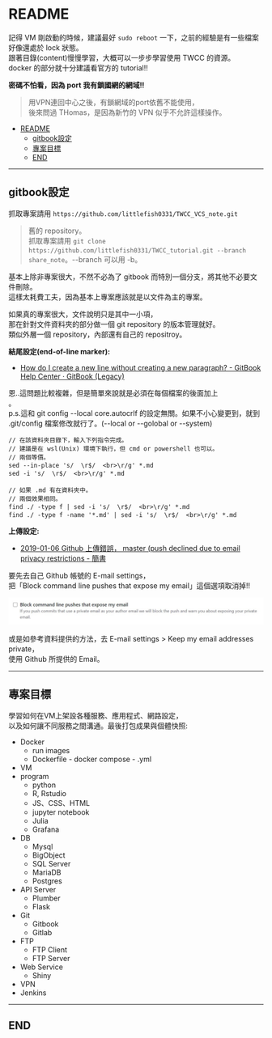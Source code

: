# README

<!-- X副對員工這麼壞= =，那公司的產品我還不用爆!  <br>
把資源用到大爆炸的那一種XDD~   -->

記得 VM 剛啟動的時候，建議最好 `sudo reboot` 一下，之前的經驗是有一些檔案好像還處於 lock 狀態。  <br>
跟著目錄(content)慢慢學習，大概可以一步步學習使用 TWCC 的資源。  <br>
docker 的部分就十分建議看官方的 tutorial!!

**密碼不怕看，因為 port 我有鎖國網的網域!!**

> 用VPN連回中心之後，有鎖網域的port依舊不能使用，  
> 後來問過 THomas，是因為新竹的 VPN 似乎不允許這樣操作。

<!-- TOC -->

- [README](#readme)
    - [gitbook設定](#gitbook設定)
    - [專案目標](#專案目標)
    - [END](#end)

<!-- /TOC -->

---

## gitbook設定

抓取專案請用 `https://github.com/littlefish0331/TWCC_VCS_note.git`

> 舊的 repository。  <br>
> 抓取專案請用 `git clone https://github.com/littlefish0331/TWCC_tutorial.git --branch share_note`。--branch 可以用 -b。

基本上除非專案很大，不然不必為了 gitbook 而特別一個分支，將其他不必要文件刪除。  <br>
這樣太耗費工夫，因為基本上專案應該就是以文件為主的專案。

如果真的專案很大，文件說明只是其中一小項，  <br>
那在針對文件資料夾的部分做一個 git repository 的版本管理就好。  <br>
類似外層一個 repository，內部還有自己的 repositroy。

**結尾設定(end-of-line marker):**

- [How do I create a new line without creating a new paragraph? - GitBook Help Center · GitBook (Legacy)](https://legacy.gitbook.com/book/gitbookio/help/discussions/40)

恩..這問題比較複雜，但是簡單來說就是必須在每個檔案的後面加上 <br>。  <br>
p.s.這和 git config --local core.autocrlf 的設定無關。如果不小心變更到，就到 .git/config 檔案修改就行了。(--local or --golobal or --system)

```{bash}
// 在該資料夾目錄下，輸入下列指令完成。
// 建議是在 wsl(Unix) 環境下執行，但 cmd or powershell 也可以。
// 兩個等價。
sed --in-place 's/  \r$/  <br>\r/g' *.md
sed -i 's/  \r$/  <br>\r/g' *.md

// 如果 .md 有在資料夾中。
// 兩個效果相同。
find ./ -type f | sed -i 's/  \r$/  <br>\r/g' *.md
find ./ -type f -name '*.md' | sed -i 's/  \r$/  <br>\r/g' *.md
```

**上傳設定:**

- [2019-01-06 Github 上傳錯誤， master (push declined due to email privacy restrictions - 簡書](https://www.jianshu.com/p/ae80af8f65e5)

要先去自己 Github 帳號的 E-mail settings，  <br>
把「Block command line pushes that expose my email」這個選項取消掉!!

![github_email_setting_command_line](./image/github_email_setting_command_line.jpg)

或是如參考資料提供的方法，去 E-mail settings > Keep my email addresses private，  <br>
使用 Github 所提供的 Email。

---

## 專案目標

學習如何在VM上架設各種服務、應用程式、網路設定，  <br>
以及如何讓不同服務之間溝通。最後打包成果與個體快照:

- Docker
  - run images
  - Dockerfile - docker compose - .yml
- VM
- program
  - python
  - R, Rstudio
  - JS、CSS、HTML
  - jupyter notebook
  - Julia
  - Grafana
- DB
  - Mysql
  - BigObject
  - SQL Server
  - MariaDB
  - Postgres
- API Server
  - Plumber
  - Flask
- Git
  - Gitbook
  - Gitlab
- FTP
  - FTP Client
  - FTP Server
- Web Service
  - Shiny
- VPN
- Jenkins

---

## END

